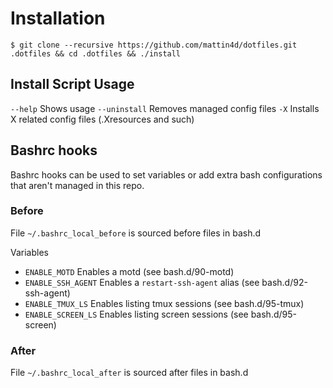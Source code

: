 # Installation

`$ git clone --recursive https://github.com/mattin4d/dotfiles.git .dotfiles && cd .dotfiles && ./install`

## Install Script Usage
`--help` Shows usage
`--uninstall` Removes managed config files
`-X` Installs X related config files (.Xresources and such)

## Bashrc hooks
Bashrc hooks can be used to set variables or add extra bash configurations that aren't managed in this repo.

### Before
File `~/.bashrc_local_before` is sourced before files in bash.d

Variables
- `ENABLE_MOTD` Enables a motd (see bash.d/90-motd)
- `ENABLE_SSH_AGENT` Enables a `restart-ssh-agent` alias (see bash.d/92-ssh-agent)
- `ENABLE_TMUX_LS` Enables listing tmux sessions (see bash.d/95-tmux)
- `ENABLE_SCREEN_LS` Enables listing screen sessions (see bash.d/95-screen)

### After
File `~/.bashrc_local_after` is sourced after files in bash.d

